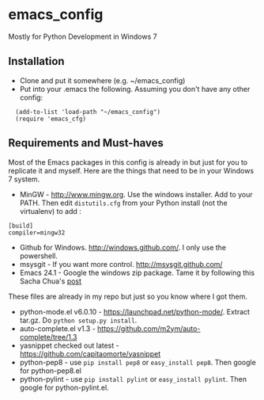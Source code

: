 emacs_config
============
Mostly for Python Development in Windows 7

## Installation ##
* Clone and put it somewhere (e.g. ~/emacs_config)
* Put into your .emacs the following. Assuming you don't have any other config:

~~~
  (add-to-list 'load-path "~/emacs_config")
  (require 'emacs_cfg)
~~~

## Requirements and Must-haves ##
Most of the Emacs packages in this config is already in but just for you to replicate it and myself. Here are the things that need to be in your Windows 7 system.

* MinGW - <http://www.mingw.org>. Use the windows installer. Add to your PATH. Then edit `distutils.cfg` from your Python install (not the virtualenv) to add :

~~~
[build]
compiler=mingw32
~~~

* Github for Windows. <http://windows.github.com/>. I only use the powershell.
* msysgit - If you want more control. <http://msysgit.github.com/>
* Emacs 24.1 - Google the windows zip package. Tame it by following this Sacha Chua's [post](http://sachachua.com/blog/2012/06/making-gnu-emacs-play-well-on-microsoft-windows-7/)

These files are already in my repo but just so you know where I got them.

* python-mode.el v6.0.10 - <https://launchpad.net/python-mode/>. Extract tar.gz. Do `python setup.py install`.
* auto-complete.el v1.3 - <https://github.com/m2ym/auto-complete/tree/1.3>
* yasnippet checked out latest - <https://github.com/capitaomorte/yasnippet>
* python-pep8 - use `pip install pep8` or `easy_install pep8`. Then google for python-pep8.el
* python-pylint - use `pip install pylint` or `easy_install pylint`. Then google for python-pylint.el.